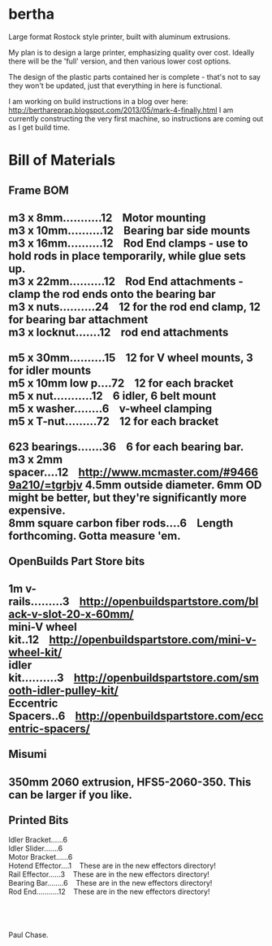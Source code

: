bertha
======

Large format Rostock style printer, built with aluminum extrusions.

My plan is to design a large printer, emphasizing quality over cost.  Ideally there will be the 'full' version, and then various lower cost options.

The design of the plastic parts contained her is complete - that's not to say they won't be updated, just that everything in here is functional.

I am working on build instructions in a blog over here: http://berthareprap.blogspot.com/2013/05/mark-4-finally.html
I am currently constructing the very first machine, so instructions are coming out as I get build time.

Bill of Materials
===============
Frame BOM
-----
m3 x 8mm...........12&nbsp;&nbsp;&nbsp;&nbsp;Motor mounting<br>
m3 x 10mm..........12&nbsp;&nbsp;&nbsp;&nbsp;Bearing bar side mounts<br>
m3 x 16mm..........12&nbsp;&nbsp;&nbsp;&nbsp;Rod End clamps - use to hold rods in place temporarily, while glue sets up.<br>
m3 x 22mm..........12&nbsp;&nbsp;&nbsp;&nbsp;Rod End attachments - clamp the rod ends onto the bearing bar<br>
m3 x nuts..........24&nbsp;&nbsp;&nbsp;&nbsp;12 for the rod end clamp, 12 for bearing bar attachment<br>
m3 x locknut.......12&nbsp;&nbsp;&nbsp;&nbsp;rod end attachments<br>
<br>
m5 x 30mm..........15&nbsp;&nbsp;&nbsp;&nbsp;12 for V wheel mounts, 3 for idler mounts<br>
m5 x 10mm low p....72&nbsp;&nbsp;&nbsp;&nbsp;12 for each bracket<br>
m5 x nut...........12&nbsp;&nbsp;&nbsp;&nbsp;6 idler, 6 belt mount<br>
m5 x washer........6&nbsp;&nbsp;&nbsp;&nbsp;v-wheel clamping<br>
m5 x T-nut.........72&nbsp;&nbsp;&nbsp;&nbsp;12 for each bracket<br>
<br>
623 bearings.......36&nbsp;&nbsp;&nbsp;&nbsp;6 for each bearing bar.<br>
m3 x 2mm spacer....12&nbsp;&nbsp;&nbsp;&nbsp;http://www.mcmaster.com/#94669a210/=tgrbjv  4.5mm outside diameter.  6mm OD might be better, but they're significantly more expensive.<br>
8mm square carbon fiber rods....6&nbsp;&nbsp;&nbsp;&nbsp;Length forthcoming.  Gotta measure 'em.<br>
<br>
OpenBuilds Part Store bits
-----
1m v-rails.........3&nbsp;&nbsp;&nbsp;&nbsp;http://openbuildspartstore.com/black-v-slot-20-x-60mm/<br>
mini-V  wheel kit..12&nbsp;&nbsp;&nbsp;&nbsp;http://openbuildspartstore.com/mini-v-wheel-kit/<br>
idler kit..........3&nbsp;&nbsp;&nbsp;&nbsp;http://openbuildspartstore.com/smooth-idler-pulley-kit/<br>
Eccentric Spacers..6&nbsp;&nbsp;&nbsp;&nbsp;http://openbuildspartstore.com/eccentric-spacers/<br>
<br>
Misumi
-----
350mm 2060 extrusion, HFS5-2060-350.  This can be larger if you like.<br>
<br>
Printed Bits
-----
Idler Bracket......6<br>
Idler Slider.......6<br>
Motor Bracket......6<br>
Hotend Effector....1&nbsp;&nbsp;&nbsp;&nbsp;These are in the new effectors directory!<br>
Rail Effector......3&nbsp;&nbsp;&nbsp;&nbsp;These are in the new effectors directory!<br>
Bearing Bar........6&nbsp;&nbsp;&nbsp;&nbsp;These are in the new effectors directory!<br>
Rod End...........12&nbsp;&nbsp;&nbsp;&nbsp;These are in the new effectors directory!<br>
<br>
<br>
<br>
<br>
Paul Chase.
